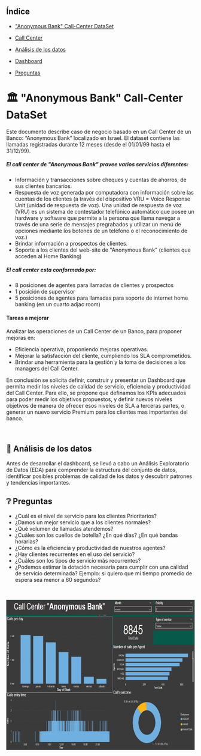 
## Índice

* ["Anonymous Bank" Call-Center DataSet](#Anonymous-Bank-Call-Center-DataSet)

* [Call Center](#telephone_receiver-call-center)

* [Análisis de los datos](#Análisis-de-los-datos)

* [Dashboard](#bar_chart-dashboard)

+ [Preguntas](#question-preguntas)


# 🏛️ "Anonymous Bank" Call-Center DataSet 

Este documento describe caso de negocio basado en un Call Center de un Banco: “Anonymous Bank” localizado en Israel. El dataset contiene las llamadas registradas durante 12 meses (desde el 01/01/99 hasta el 31/12/99).

##### El call center de "Anonymous Bank" provee varios servicios diferentes:

* Información y transacciones sobre cheques y cuentas de ahorros, de sus clientes bancarios.
* Respuesta de voz generada por computadora con información sobre las cuentas de los clientes (a través del dispositivo VRU = Voice Response Unit (unidad de respuesta de voz). Una unidad de respuesta de voz (VRU) es un sistema de contestador telefónico automático que posee un hardware y software que permite a la persona que llama navegar a través de una serie de mensajes pregrabados y utilizar un menú de opciones mediante los botones de un teléfono o el reconocimiento de voz.)
* Brindar información a prospectos de clientes. 
* Soporte a los clientes del web-site de "Anonymous Bank" (clientes que acceden al Home Banking)

##### El call center esta conformado por:
* 8 posiciones de agentes para llamadas de clientes y prospectos
* 1 posición de supervisor
* 5 posiciones de agentes para llamadas para soporte de internet home banking (en un cuarto adjac room)

#### Tareas a mejorar
Analizar las operaciones de un Call Center de un Banco, para proponer mejoras en:

* Eficiencia operativa, proponiendo mejoras operativas.
* Mejorar la satisfacción del cliente, cumpliendo los SLA comprometidos.
* Brindar una herramienta para la gestión y la toma de decisiones a los managers del Call Center.
  
En conclusión se solicita definir, construir y presentar un Dashboard que permita medir los niveles de calidad de servicio, eficiencia y productividad del Call Center. Para ello, se propone que definamos los KPIs adecuados para poder medir los objetivos propuestos, y definir nuevos niveles objetivos de manera de ofrecer esos niveles de SLA a terceras partes, o generar un nuevo servicio Premium para los clientes mas importantes del banco.

<br>

## 📰 Análisis de los datos

Antes de desarrollar el dashboard, se llevó a cabo un Análisis Exploratorio de Datos (EDA) para comprender la estructura del conjunto de datos, identificar posibles problemas de calidad de los datos y descubrir patrones y tendencias importantes. 












## ❔ Preguntas

* ¿Cuál es el nivel de servicio para los clientes Prioritarios? 
* ¿Damos un mejor servicio que a los clientes normales?
* ¿Qué volumen de llamadas atendemos? 
* ¿Cuáles son los cuellos de botella? ¿En qué días? ¿En qué bandas horarias?
* ¿Cómo es la eficiencia y productividad de nuestros agentes?
* ¿Hay clientes recurrentes en el uso del servicio?
* ¿Cuáles son los tipos de servicio más recurrentes?
* ¿Podemos estimar la dotación necesaria para cumplir con una calidad de servicio determinada?  Ejemplo: si quiero que mi tiempo promedio de espera sea menor a 60 segundos?

<br>

<p align="center">
<img src="https://github.com/Malggan/Call-Center/blob/main/Call%20Center%20IMGS/DashB.jpg" alt="Dashboeard completo" width="650" height="400">
</p>
<br>
